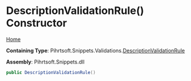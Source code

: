 # DescriptionValidationRule\(\) Constructor

[Home](../../../../../README.md#_top)

**Containing Type**: Pihrtsoft\.Snippets\.Validations\.[DescriptionValidationRule](../README.md#_top)

**Assembly**: Pihrtsoft\.Snippets\.dll

```csharp
public DescriptionValidationRule()
```

